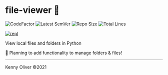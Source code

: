 # file-viewer :floppy_disk:

![CodeFactor](https://www.codefactor.io/repository/github/KennyOliver/file-viewer/badge?style=for-the-badge)
![Latest SemVer](https://img.shields.io/github/v/tag/KennyOliver/file-viewer?label=version&sort=semver&style=for-the-badge)
![Repo Size](https://img.shields.io/github/repo-size/KennyOliver/file-viewer?style=for-the-badge)
![Total Lines](https://img.shields.io/tokei/lines/github/KennyOliver/file-viewer?style=for-the-badge)

[![repl](https://repl.it/badge/github/KennyOliver/file-viewer)](https://repl.it/@KennyOliver/file-viewer)

View local files and folders in Python

:memo: Planning to add functionality to manage folders & files!

---
Kenny Oliver ©2021
